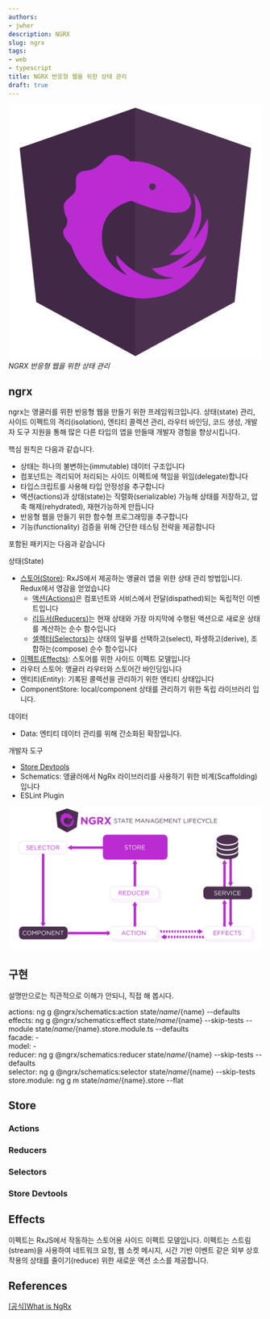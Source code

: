 ```yaml
---
authors:
- jwher
description: NGRX
slug: ngrx
tags:
- web
- typescript
title: NGRX 반응형 웹을 위한 상태 관리
draft: true
---
```


[![ngrx](ngrx.svg)](/posts/ngrx)  
*NGRX 반응형 웹을 위한 상태 관리*

<!--truncate-->

## ngrx

ngrx는 앵귤러를 위한 반응형 웹을 만들기 위한 프레임워크입니다.
상태(state) 관리, 사이드 이펙트의 격리(isolation), 엔티티 콜렉션 관리, 라우터 바인딩, 코드 생성,
개발자 도구 지원을 통해 많은 다른 타입의 앱을 만들때 개발자 경험을 향상시킵니다.

핵심 원칙은 다음과 같습니다.
* 상태는 하나의 불변하는(immutable) 데이터 구조입니다
* 컴포넌트는 격리되어 처리되는 사이드 이펙트에 책임을 위임(delegate)합니다
* 타입스크립트를 사용해 타입 안정성을 추구합니다
* 액션(actions)과 상태(state)는 직렬화(serializable) 가능해 상태를 저장하고, 압축 해제(rehydrated), 재현가능하게 만듭니다
* 반응형 웹을 만들기 위한 함수형 프로그래밍을 추구합니다
* 기능(functionality) 검증을 위해 간단한 테스팅 전략을 제공합니다

포함된 패키지는 다음과 같습니다

상태(State)
* [스토어(Store)](#store): RxJS에서 제공하는 앵귤러 앱을 위한 상태 관리 방법입니다. Redux에서 영감을 얻었습니다
  * [액션(Actions)](#actions)은 컴포넌트와 서비스에서 전달(dispathed)되는 독립적인 이벤트입니다
  * [리듀서(Reducers)](#reducers)는 현재 상태와 가장 마지막에 수행된 액션으로 새로운 상태를 계산하는 순수 함수입니다
  * [셀렉터(Selectors)](#selectors)는 상태의 일부를 선택하고(select), 파생하고(derive), 조합하는(compose) 순수 함수입니다
* [이펙트(Effects)](#effects): 스토어를 위한 사이드 이펙트 모델입니다
* 라우터 스토어: 앵귤러 라우터와 스토어간 바인딩입니다
* 엔티티(Entity): 기록된 콜렉션을 관리하기 위한 엔티티 상태입니다
* ComponentStore: local/component 상태를 관리하기 위한 독립 라이브러리 입니다.

데이터
* Data: 엔티티 데이터 관리를 위해 간소화된 확장입니다.

개발자 도구  
* [Store Devtools](#store-devtools)
* Schematics: 앵귤러에서 NgRx 라이브러리를 사용하기 위한 비계(Scaffolding)입니다
* ESLint Plugin

![ngrx-state-management-lifecycle](state-management-lifecycle.png)

## 구현
설명만으로는 직관적으로 이해가 안되니, 직접 해 봅시다.

actions:		ng g @ngrx/schematics:action state/${name}/${name} --defaults  
effects:		ng g @ngrx/schematics:effect state/${name}/${name} --skip-tests --module state/${name}/${name}.store.module.ts --defaults  
facade:		    -  
model:			-  
reducer:		ng g @ngrx/schematics:reducer state/${name}/${name} --skip-tests --defaults  
selector:		ng g @ngrx/schematics:selector state/${name}/${name} --skip-tests  
store.module:	ng g m state/${name}/${name}.store --flat  

## Store

### Actions
### Reducers
### Selectors
### Store Devtools

## Effects

이펙트는 RxJS에서 작동하는 스토어용 사이드 이펙트 모델입니다.
이펙트는 스트림(stream)을 사용하여 네트워크 요청, 웹 소켓 메시지, 시간 기반 이벤트
같은 외부 상호 작용의 상태를 줄이기(reduce) 위한 새로운 액션 소스를 제공합니다.

## References
[[공식]What is NgRx](https://ngrx.io/docs)  
